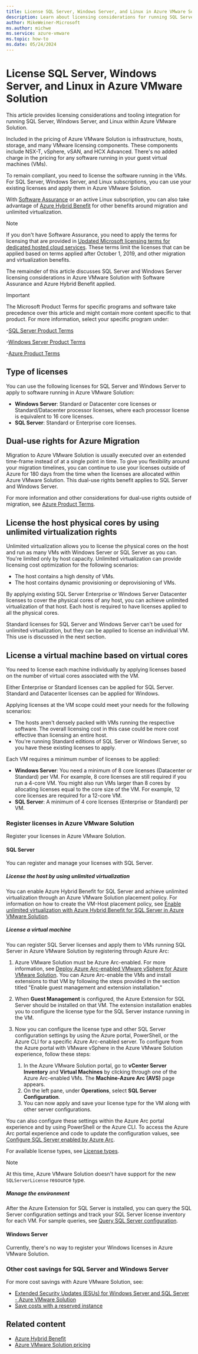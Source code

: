 ```yaml
---
title: License SQL Server, Windows Server, and Linux in Azure VMware Solution 
description: Learn about licensing considerations for running SQL Server, Windows Server, and Linux in VMs in Azure VMware Solution and how to utilize Azure Hybrid Benefits and register your SQL Server licenses.
author: MikeWeiner-Microsoft
ms.author: michwe
ms.service: azure-vmware
ms.topic: how-to  
ms.date: 05/24/2024
---
```


# License SQL Server, Windows Server, and Linux in Azure VMware Solution

This article provides licensing considerations and tooling integration for running SQL Server, Windows Server, and Linux within Azure VMware Solution.

Included in the pricing of Azure VMware Solution is infrastructure, hosts, storage, and many VMware licensing components. These components include NSX-T, vSphere, vSAN, and HCX Advanced. There's no added charge in the pricing for any software running in your guest virtual machines (VMs).

To remain compliant, you need to license the software running in the VMs. For SQL Server, Windows Server, and Linux subscriptions, you can use your existing licenses and apply them in Azure VMware Solution.

With [Software Assurance](https://www.microsoft.com/Licensing/licensing-programs/software-assurance-by-benefits) or an active Linux subscription, you can also take advantage of [Azure Hybrid Benefit](https://azure.microsoft.com/pricing/hybrid-benefit/) for other benefits around migration and unlimited virtualization.

> [!NOTE]
> If you don't have Software Assurance, you need to apply the terms for licensing that are provided in [Updated Microsoft licensing terms for dedicated hosted cloud services](https://www.microsoft.com/en-us/licensing/news/updated-licensing-rights-for-dedicated-cloud). These terms limit the licenses that can be applied based on terms applied after October 1, 2019, and other migration and virtualization benefits.

The remainder of this article discusses SQL Server and Windows Server licensing considerations in Azure VMware Solution with Software Assurance and Azure Hybrid Benefit applied.

> [!IMPORTANT] 
> The Microsoft Product Terms for specific programs and software take precedence over this article and might contain more content specific to that product. For more information, select your specific program under:
>
>-[SQL Server Product Terms](https://www.microsoft.com/licensing/terms/productoffering/SQLServer/EAEAS)
>
> -[Windows Server Product Terms](https://www.microsoft.com/licensing/terms/productoffering/WindowsServerStandardDatacenterEssentials/EAEAS)  
>
>-[Azure Product Terms](https://www.microsoft.com/licensing/terms/productoffering/MicrosoftAzure/EAEAS) 

## Type of licenses 
You can use the following licenses for SQL Server and Windows Server to apply to software running in Azure VMware Solution:

- **Windows Server**: Standard or Datacenter core licenses or Standard/Datacenter processor licenses, where each processor license is equivalent to 16 core licenses.
- **SQL Server**: Standard or Enterprise core licenses.

## Dual-use rights for Azure Migration
Migration to Azure VMware Solution is usually executed over an extended time-frame instead of at a single point in time. To give you flexibility around your migration timelines, you can continue to use your licenses outside of Azure for 180 days from the time when the licenses are allocated within Azure VMware Solution. This dual-use rights benefit applies to SQL Server and Windows Server.

For more information and other considerations for dual-use rights outside of migration, see [Azure Product Terms](https://www.microsoft.com/licensing/terms/productoffering/MicrosoftAzure/EAEAS).

## License the host physical cores by using unlimited virtualization rights
Unlimited virtualization allows you to license the physical cores on the host and run as many VMs with Windows Server or SQL Server as you can. You're limited only by host capacity. Unlimited virtualization can provide licensing cost optimization for the following scenarios:

- The host contains a high density of VMs.
- The host contains dynamic provisioning or deprovisioning of VMs.

By applying existing SQL Server Enterprise or Windows Server Datacenter licenses to cover the physical cores of any host, you can achieve unlimited virtualization of that host. Each host is required to have licenses applied to all the physical cores.

Standard licenses for SQL Server and Windows Server can't be used for unlimited virtualization, but they can be applied to license an individual VM. This use is discussed in the next section.

## License a virtual machine based on virtual cores
You need to license each machine individually by applying licenses based on the number of virtual cores associated with the VM.

Either Enterprise or Standard licenses can be applied for SQL Server. Standard and Datacenter licenses can be applied for Windows.

Applying licenses at the VM scope could meet your needs for the following scenarios:

- The hosts aren't densely packed with VMs running the respective software. The overall licensing cost in this case could be more cost effective than licensing an entire host.
- You're running Standard editions of SQL Server or Windows Server, so you have these existing licenses to apply.

Each VM requires a minimum number of licenses to be applied:

- **Windows Server**: You need a minimum of 8 core licenses (Datacenter or Standard) per VM. For example, 8 core licenses are still required if you run a 4-core VM. You might also run VMs larger than 8 cores by allocating licenses equal to the core size of the VM. For example, 12 core licenses are required for a 12-core VM. 
- **SQL Server**: A minimum of 4 core licenses (Enterprise or Standard) per VM.

### Register licenses in Azure VMware Solution
Register your licenses in Azure VMware Solution.

#### SQL Server
You can register and manage your licenses with SQL Server.

##### License the host by using unlimited virtualization
You can enable Azure Hybrid Benefit for SQL Server and achieve unlimited virtualization through an Azure VMware Solution placement policy. For information on how to create the VM-Host placement policy, see [Enable unlimited virtualization with Azure Hybrid Benefit for SQL Server in Azure VMware Solution](/azure/azure-vmware/enable-sql-azure-hybrid-benefit).

##### License a virtual machine
You can register SQL Server licenses and apply them to VMs running SQL Server in Azure VMware Solution by registering through Azure Arc:
1.	Azure VMware Solution must be Azure Arc-enabled. For more information, see [Deploy Azure Arc-enabled VMware vSphere for Azure VMware Solution](/azure/azure-vmware/deploy-arc-for-azure-vmware-solution). You can Azure Arc-enable the VMs and install extensions to that VM by following the steps provided in the section titled "Enable guest management and extension installation."
1.	When **Guest Management** is configured, the Azure Extension for SQL Server should be installed on that VM. The extension installation enables you to configure the license type for the SQL Server instance running in the VM.
1. Now you can configure the license type and other SQL Server configuration settings by using the Azure portal, PowerShell, or the Azure CLI for a specific Azure Arc-enabled server. To configure from the Azure portal with VMware vSphere in the Azure VMware Solution experience, follow these steps:
 
   1. In the Azure VMware Solution portal, go to **vCenter Server Inventory** and **Virtual Machines** by clicking through one of the Azure Arc-enabled VMs. The **Machine-Azure Arc (AVS)** page appears.
   1. On the left pane, under **Operations**, select **SQL Server Configuration**.
   1. You can now apply and save your license type for the VM along with other server configurations.

You can also configure these settings within the Azure Arc portal experience and by using PowerShell or the Azure CLI. To access the Azure Arc portal experience and code to update the configuration values, see [Configure SQL Server enabled by Azure Arc](/sql/sql-server/azure-arc/manage-configuration).

For available license types, see [License types](/sql/sql-server/azure-arc/manage-license-billing).

> [!NOTE]
> At this time, Azure VMware Solution doesn't have support for the new `SQLServerLicense` resource type.

##### Manage the environment
After the Azure Extension for SQL Server is installed, you can query the SQL Server configuration settings and track your SQL Server license inventory for each VM. For sample queries, see [Query SQL Server configuration](/sql/sql-server/azure-arc/manage-configuration#query-sql-server-configuration).

#### Windows Server
Currently, there's no way to register your Windows licenses in Azure VMware Solution.
    
### Other cost savings for SQL Server and Windows Server
For more cost savings with Azure VMware Solution, see:

- [Extended Security Updates (ESUs) for Windows Server and SQL Server - Azure VMware Solution](/azure/azure-vmware/extended-security-updates-windows-sql-server)
- [Save costs with a reserved instance](/azure/azure-vmware/reserved-instance)

## Related content
- [Azure Hybrid Benefit](https://azure.microsoft.com/pricing/hybrid-benefit/)
- [Azure VMware Solution pricing](https://azure.microsoft.com/pricing/details/azure-vmware/)
